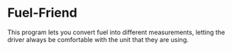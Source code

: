 # Fuel-Friend

This program lets you convert fuel into different measurements, letting the driver always be comfortable with the unit that they are using.
